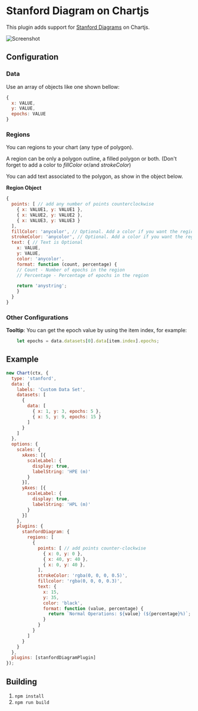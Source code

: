 # Stanford Diagram on Chartjs

This plugin adds support for [Stanford Diagrams](https://gssc.esa.int/navipedia/index.php/The_Stanford_%E2%80%93_ESA_Integrity_Diagram:_Focusing_on_SBAS_Integrity) on Chartjs.

![Screenshot](https://i.imgur.com/ObA1s7Y.png)

## Configuration

### Data

Use an array of objects like one shown bellow:

  ```javascript
  {
    x: VALUE,
    y: VALUE,
    epochs: VALUE
  }
  ```

### Regions
You can regions to your chart (any type of polygon).

A region can be only a polygon outline, a filled polygon or both. (Don't forget to add a color to *fillColor* or/and *strokeColor*)

You can add text associated to the polygon, as show in the object below.

**Region Object**
```javascript
{
  points: [ // add any number of points counterclockwise
    { x: VALUE1, y: VALUE1 },
    { x: VALUE2, y: VALUE2 },
    { x: VALUE3, y: VALUE3 }
  ],
  fillColor: 'anycolor', // Optional. Add a color if you want the region to be filled
  strokeColor: 'anycolor', // Optional. Add a color if you want the region to have a stroke
  text: { // Text is Optional
    x: VALUE,
    y: VALUE,
    color: 'anycolor',
    format: function (count, percentage) {
    // Count - Number of epochs in the region
    // Percentage - Percentage of epochs in the region

    return 'anystring';
    }
  }
}
```

### Other Configurations

**Tooltip**: You can get the epoch value by using the item index, for example:
  ```javascript
      let epochs = data.datasets[0].data[item.index].epochs;
  ```

## Example

```javascript
new Chart(ctx, {
  type: 'stanford',
  data: {
    labels: 'Custom Data Set',
    datasets: [
      {
        data: [
          { x: 1, y: 3, epochs: 5 },
          { x: 5, y: 9, epochs: 15 }
        ]
      }
    ]
  },
  options: {
    scales: {
      xAxes: [{
        scaleLabel: {
          display: true,
          labelString: 'HPE (m)'
        }
      }],
      yAxes: [{
        scaleLabel: {
          display: true,
          labelString: 'HPL (m)'
        }
      }]
    },
    plugins: {
      stanfordDiagram: {
        regions: [
          {
            points: [ // add points counter-clockwise
              { x: 0, y: 0 },
              { x: 40, y: 40 },
              { x: 0, y: 40 },
            ],
            strokeColor: 'rgba(0, 0, 0, 0.5)',
            fillcolor: 'rgba(0, 0, 0, 0.3)',
            text: {
              x: 15,
              y: 35,
              color: 'black',
              format: function (value, percentage) {
                return `Normal Operations: ${value} (${percentage}%)`;
              }
            }
          }
        ]
      }
    }
  },
  plugins: [stanfordDiagramPlugin]
});
```

## Building

1. `npm install`
1. `npm run build`

